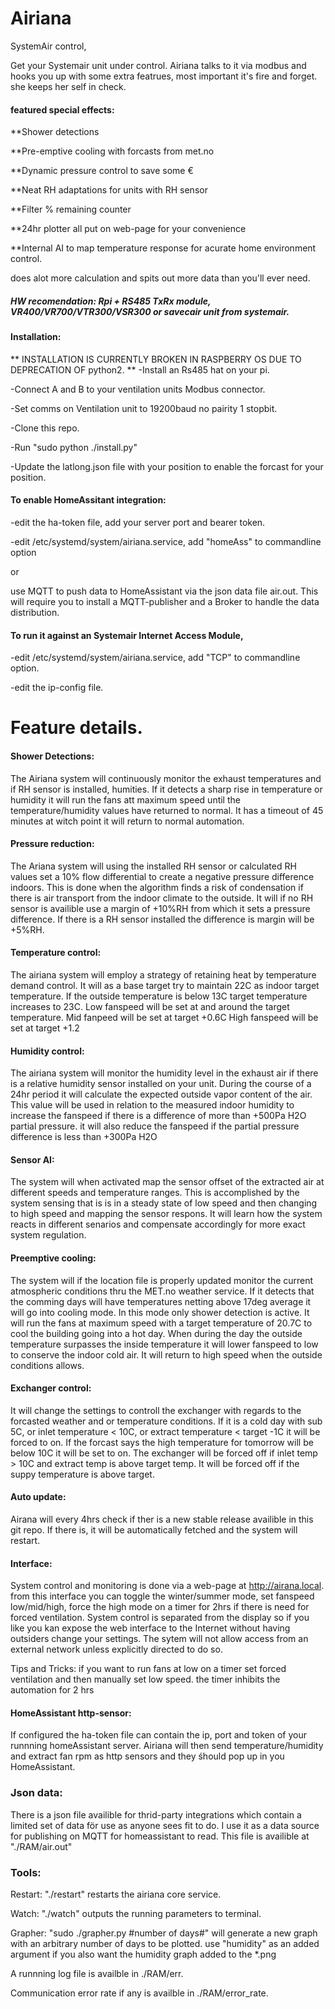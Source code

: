 # Airiana
SystemAir control,

Get your Systemair unit under control.
Airiana talks to it via modbus and hooks you up with some extra featrues, most important it's fire and forget. 
she keeps her self in check.


#### featured special effects:

  **Shower detections

  **Pre-emptive cooling with forcasts from met.no

  **Dynamic pressure control to save some €

  **Neat RH adaptations for units with RH sensor

  **Filter % remaining counter 

  **24hr plotter all put on web-page for your convenience

  **Internal AI to map temperature response for acurate home environment control.
  

  does alot more calculation and spits out more data than you'll ever need.
 
 
 
##### HW recomendation: Rpi + RS485 TxRx module, VR400/VR700/VTR300/VSR300 or savecair unit from systemair.



#### Installation:
   ** INSTALLATION IS CURRENTLY BROKEN IN RASPBERRY OS DUE TO DEPRECATION OF python2. **
  -Install an Rs485 hat on your pi.

  -Connect A and B to your ventilation units Modbus connector.

  -Set comms on Ventilation unit to 19200baud no pairity 1 stopbit. 

  -Clone this repo.

  -Run  "sudo python ./install.py"

  -Update the latlong.json file with your position to enable the forcast for your position.  


#### To enable HomeAssitant integration:

  -edit the ha-token file, add your server port and bearer token.

  -edit /etc/systemd/system/airiana.service, add "homeAss" to commandline option
  
  or
  
  use MQTT to push data to HomeAssistant via the json data file air.out.
  This will require you to install a MQTT-publisher and a Broker to handle the data distribution.

#### To run it against an Systemair Internet Access Module, 

  -edit /etc/systemd/system/airiana.service, add "TCP" to commandline option.

  -edit the ip-config file.
  

# Feature details.

#### Shower Detections:

The Airiana system will continuously monitor the exhaust temperatures and if RH sensor is installed, humities. If it detects a sharp rise in temperature or humidity it will run the fans att maximum speed until the temperature/humidity values have returned to normal. It has a timeout of 45 minutes at witch point it will return to normal automation.


#### Pressure reduction:

The Ariana system will using the installed RH sensor or calculated RH values set a 10% flow differential to create a negative pressure difference indoors. This is done when the algorithm finds a risk of condensation if there is air transport from the indoor climate to the outside. It will if no RH sensor is availible use a margin of +10%RH from which it sets a pressure difference. If there is a RH sensor installed the difference is margin will be +5%RH.


#### Temperature control:

The airiana system will employ a strategy of retaining heat by temperature demand control. It will as a base target try to maintain 22C as indoor target temperature. If the outside temperature is below 13C target temperature increases to 23C.
Low fanspeed will be set at and around the target temperature.
Mid fanpeed will be set at target +0.6C
High fanspeed will be set at target +1.2


#### Humidity control: 

The airiana system will monitor the humidity level in the exhaust air if there is a relative humidity sensor installed on your unit. 
During the course of a 24hr period it will calculate the expected outside vapor content of the air. This value will be used in relation to the measured indoor humidity to increase the fanspeed if there is a difference of more than +500Pa H2O partial pressure. it will also reduce the fanspeed if the partial pressure difference is less than +300Pa H2O


#### Sensor AI:

The system will when activated map the sensor offset of the extracted air at different speeds and temperature ranges. This is accomplished by the system sensing that is is in a steady state of low speed and then changing to high speed and mapping the sensor respons. It will learn how the system reacts in different senarios and compensate accordingly for more exact system regulation.


#### Preemptive cooling:

The system will if the location file is properly updated monitor the current atmospheric conditions thru the MET.no weather service. If it detects that the comming days will have temperatures netting above 17deg average it will go into cooling mode. In this mode only shower detection is active. It will run the fans at maximum speed with a target temperature of 20.7C to cool the building going into a hot day. When during the day the outside temperature surpasses the inside temperature it will lower fanspeed to low to conserve the indoor cold air. It will return to high speed when the outside conditions allows.


#### Exchanger control:

It will change the settings to controll the exchanger with regards to the forcasted weather and or temperature conditions. If it is a cold day with sub 5C, or  inlet temperature < 10C, or extract temperature < target -1C it will be forced to on.
If the forcast says the high temperature for tomorrow will be below 10C it will be set to on.
The exchanger will be forced off if inlet temp > 10C and extract temp is above target temp.
It will be forced off if the suppy temperature is above target.

#### Auto update:

Airana will every 4hrs check if ther is a new stable release availible in this git repo. If there is, it will be automatically fetched and the system will restart.

#### Interface:

System control and monitoring is done via a web-page at http://airana.local. from this interface you can toggle the winter/summer mode, set fanspeed low/mid/high, force the high mode on a timer for 2hrs if there is need for forced ventilation. System control is separated from the display so if you like you kan expose the web interface to the Internet without having outsiders change your settings. The sytem will not allow access from an external network unless explicitly directed to do so.

Tips and Tricks: if you want to run fans at low on a timer set forced ventilation and then manually set low speed. the timer inhibits the automation for 2 hrs

#### HomeAssistant http-sensor:
If configured the ha-token file can contain the ip, port and token of your runnning homeAssistant server. Airiana will then send temperature/humidity and extract fan rpm as http sensors and they śhould pop up in you HomeAssistant.

### Json data:
There is a json file availible for thrid-party integrations which contain a limited set of data för use as anyone sees fit to do. I use it as a data source for publishing on MQTT for homeassistant to read.
This file is availible at "./RAM/air.out"


### Tools:
 
Restart: "./restart" restarts the airiana core service.

Watch: "./watch" outputs the running parameters to terminal.

Grapher: "sudo ./grapher.py #number of days#" will generate a new graph with an arbitrary number of days to be plotted.
use "humidity" as an added argument if you also want the humidity graph added to the *.png

A runnning log file is availble in ./RAM/err.

Communication error rate if any is availble in ./RAM/error_rate.
